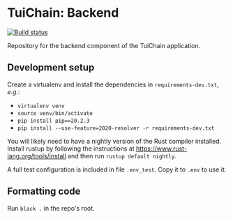 <!-- ----------------------------------------------------------------------- -->

# TuiChain: Backend

[![Build status](https://github.com/TuiChain/backend/workflows/build/badge.svg?branch=main)](https://github.com/TuiChain/backend/actions)

Repository for the backend component of the TuiChain application.

## Development setup

Create a virtualenv and install the dependencies in `requirements-dev.txt`, *e.g.*:

- `virtualenv venv`
- `source venv/bin/activate`
- `pip install pip==20.2.3`
- `pip install --use-feature=2020-resolver -r requirements-dev.txt`

You will likely need to have a nightly version of the Rust compiler installed.
Install rustup by following the instructions at https://www.rust-lang.org/tools/install and then run `rustup default nightly`.

A full test configuration is included in file `.env_test`.
Copy it to `.env` to use it.

## Formatting code

Run `black .` in the repo's root.

<!-- ----------------------------------------------------------------------- -->
